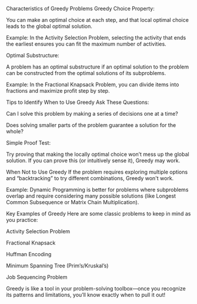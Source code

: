 Characteristics of Greedy Problems
Greedy Choice Property:

You can make an optimal choice at each step, and that local optimal choice leads to the global optimal solution.

Example: In the Activity Selection Problem, selecting the activity that ends the earliest ensures you can fit the maximum number of activities.

Optimal Substructure:

A problem has an optimal substructure if an optimal solution to the problem can be constructed from the optimal solutions of its subproblems.

Example: In the Fractional Knapsack Problem, you can divide items into fractions and maximize profit step by step.

Tips to Identify When to Use Greedy
Ask These Questions:

Can I solve this problem by making a series of decisions one at a time?

Does solving smaller parts of the problem guarantee a solution for the whole?

Simple Proof Test:

Try proving that making the locally optimal choice won’t mess up the global solution. If you can prove this (or intuitively sense it), Greedy may work.

When Not to Use Greedy
If the problem requires exploring multiple options and “backtracking” to try different combinations, Greedy won't work.

Example: Dynamic Programming is better for problems where subproblems overlap and require considering many possible solutions (like Longest Common Subsequence or Matrix Chain Multiplication).

Key Examples of Greedy
Here are some classic problems to keep in mind as you practice:

Activity Selection Problem

Fractional Knapsack

Huffman Encoding

Minimum Spanning Tree (Prim’s/Kruskal’s)

Job Sequencing Problem

Greedy is like a tool in your problem-solving toolbox—once you recognize its patterns and limitations, you’ll know exactly when to pull it out!
